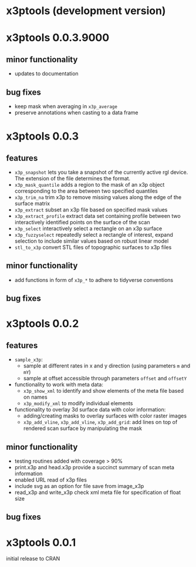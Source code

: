 # x3ptools (development version)

# x3ptools 0.0.3.9000

## minor functionality 

* updates to documentation

## bug fixes

* keep mask when averaging in `x3p_average`
* preserve annotations when casting to a data frame

# x3ptools 0.0.3

## features

* `x3p_snapshot` lets you take a snapshot of the currently active rgl device. The extension of the file determines the format.
* `x3p_mask_quantile` adds a region to the mask of an x3p object corresponding to the area between two specified quantiles
* `x3p_trim_na` trim x3p to remove missing values along the edge of the surface matrix
* `x3p_extract` subset an x3p file based on specified mask values
* `x3p_extract_profile` extract data set containing profile between two interactively identified points on the surface of the scan
* `x3p_select` interactively select a rectangle on an x3p surface 
* `x3p_fuzzyselect` repeatedly select a rectangle of interest, expand selection to include similar values based on robust linear model
* `stl_to_x3p` convert STL files of topographic surfaces to x3p files


## minor functionality 

* add functions in form of `x3p_*` to adhere to tidyverse conventions

## bug fixes

# x3ptools 0.0.2

## features

* `sample_x3p`: 
    * sample at different rates in x and y direction (using parameters `m` and `mY`)
    * sample at offset accessible through parameters `offset` and `offsetY`
* functionality to work with meta data: 
    * `x3p_show_xml` to identify and show elements of the meta file based on names
    * `x3p_modify_xml` to modify individual elements
* functionality to overlay 3d surface data with color information:    
    * adding/creating masks to overlay surfaces with color raster images    
    * `x3p_add_vline`, `x3p_add_vline`, `x3p_add_grid`: add lines on top of rendered scan surface by manipulating the mask

## minor functionality 

* testing routines added with coverage > 90%
* print.x3p and head.x3p provide a succinct summary of scan meta information
* enabled URL read of x3p files
* include svg as an option for file save from image_x3p
* read_x3p and write_x3p check xml meta file for specification of float size

## bug fixes

# x3ptools 0.0.1

initial release to CRAN
